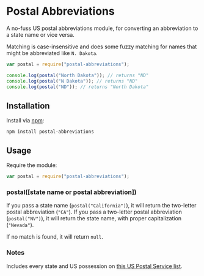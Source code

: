 # Postal Abbreviations

A no-fuss US postal abbreviations module, for converting an abbreviation to a state name or vice versa.

Matching is case-insensitive and does some fuzzy matching for names that might be abbreviated like `N. Dakota`.

```js
var postal = require("postal-abbreviations");

console.log(postal("North Dakota")); // returns "ND"
console.log(postal("N Dakota")); // returns "ND"
console.log(postal("ND")); // returns "North Dakota"
```

## Installation

Install via [npm](https://www.npmjs.com/):

```
npm install postal-abbreviations
```

## Usage

Require the module:

```js
var postal = require("postal-abbreviations");
```

### postal([state name or postal abbreviation])

If you pass a state name (`postal("California")`), it will return the two-letter postal abbreviation (`"CA"`).  If you pass a two-letter postal abbreviation (`postal("NV")`), it will return the state name, with proper capitalization (`"Nevada"`).

If no match is found, it will return `null`.

### Notes

Includes every state and US possession on [this US Postal Service list](http://pe.usps.gov/text/pub28/28apb.htm).